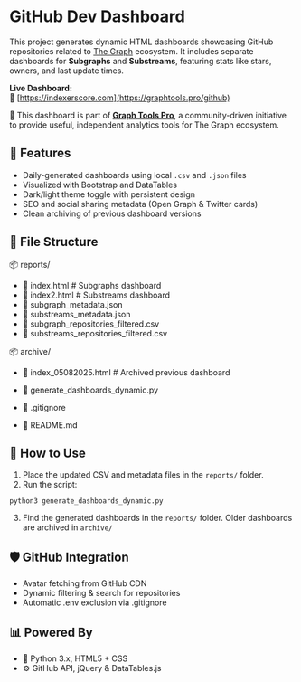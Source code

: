 # GitHub Dev Dashboard

This project generates dynamic HTML dashboards showcasing GitHub repositories related to [The Graph](https://thegraph.com/) ecosystem.
It includes separate dashboards for **Subgraphs** and **Substreams**, featuring stats like stars, owners, and last update times.

**Live Dashboard:**  
🔗 [https://indexerscore.com](https://graphtools.pro/github)

🧪 This dashboard is part of [**Graph Tools Pro**](https://graphtools.pro), a community-driven initiative to provide useful, independent analytics tools for The Graph ecosystem.

## 🔧 Features

- Daily-generated dashboards using local `.csv` and `.json` files
- Visualized with Bootstrap and DataTables
- Dark/light theme toggle with persistent design
- SEO and social sharing metadata (Open Graph & Twitter cards)
- Clean archiving of previous dashboard versions

## 📁 File Structure
📦 reports/
- 📜 index.html              # Subgraphs dashboard
- 📜 index2.html             # Substreams dashboard
- 📜 subgraph_metadata.json
- 📜 substreams_metadata.json
- 📜 subgraph_repositories_filtered.csv
- 📜 substreams_repositories_filtered.csv

📦 archive/
- 📜 index_05082025.html     # Archived previous dashboard

- 📜 generate_dashboards_dynamic.py
- 📜 .gitignore
- 📜 README.md

## 🚀 How to Use

1. Place the updated CSV and metadata files in the `reports/` folder.
2. Run the script:

`python3 generate_dashboards_dynamic.py`

3. Find the generated dashboards in the `reports/` folder. Older dashboards are archived in `archive/`

## 🛡️ GitHub Integration
- Avatar fetching from GitHub CDN
- Dynamic filtering & search for repositories
- Automatic .env exclusion via .gitignore

## 📊 Powered By
- 🧩 Python 3.x, HTML5 + CSS 
- ⚙️ GitHub API, jQuery & DataTables.js
